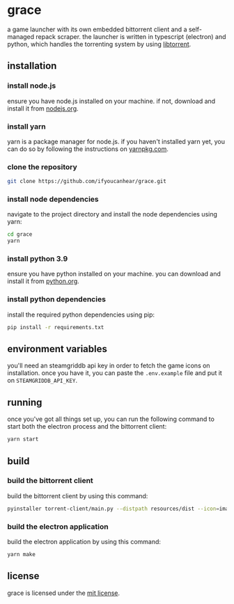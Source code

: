 # grace

a game launcher with its own embedded bittorrent client and a self-managed repack scraper.
the launcher is written in typescript (electron) and python, which handles the torrenting system by using [libtorrent](https://www.libtorrent.org/).

## installation

### install node.js

ensure you have node.js installed on your machine. if not, download and install it from [nodejs.org](https://nodejs.org/).

### install yarn

yarn is a package manager for node.js. if you haven't installed yarn yet, you can do so by following the instructions on [yarnpkg.com](https://classic.yarnpkg.com/lang/en/docs/install/).

### clone the repository

```bash
git clone https://github.com/ifyoucanhear/grace.git
```

### install node dependencies

navigate to the project directory and install the node dependencies using yarn:

```bash
cd grace
yarn
```

### install python 3.9

ensure you have python installed on your machine. you can download and install it from [python.org](https://www.python.org/downloads/release/python-3919/).

### install python dependencies

install the required python dependencies using pip:

```bash
pip install -r requirements.txt
```

## environment variables

you'll need an steamgriddb api key in order to fetch the game icons on installation.
once you have it, you can paste the `.env.example` file and put it on `STEAMGRIDDB_API_KEY`.

## running

once you've got all things set up, you can run the following command to start both the electron process and the bittorrent client:

```bash
yarn start
```

## build

### build the bittorrent client

build the bittorrent client by using this command:

```bash
pyinstaller torrent-client/main.py --distpath resources/dist --icon=images/icon.ico -n grace-download-manager
```

### build the electron application

build the electron application by using this command:

```bash
yarn make
```

## license

grace is licensed under the [mit license](LICENSE).
